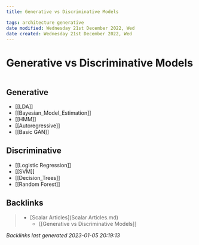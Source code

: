 ```yaml
---
title: Generative vs Discriminative Models

tags: architecture generative 
date modified: Wednesday 21st December 2022, Wed
date created: Wednesday 21st December 2022, Wed
---
```


# Generative vs Discriminative Models
```toc
```

## Generative

- [[LDA]]
- [[Bayesian_Model_Estimation]]
- [[HMM]]
- [[Autoregressive]]
- [[Basic GAN]]

## Discriminative
- [[Logistic Regression]]
- [[SVM]]
- [[Decision_Trees]]
- [[Random Forest]]

## Backlinks

> - [Scalar Articles](Scalar Articles.md)
>   - [[Generative vs Discriminative Models]]

_Backlinks last generated 2023-01-05 20:19:13_
